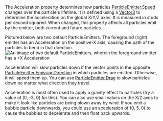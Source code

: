 The Acceleration property determines how particles [ParticleEmitter.Speed](https://developer.roblox.com/en-us/api-reference/property/ParticleEmitter/Speed) changes over the particle's lifetime. It is defined using a [Vector3](https://developer.roblox.com/en-us/api-reference/datatype/Vector3) to determine the acceleration on the global X/Y/Z axes. It is measured in studs per second squared. When changed, this property affects all particles emit by the emitter, both current and future particles.

Pictured below are two default ParticleEmitters. The foreground (right) emitter has an Acceleration on the positive-X axis, causing the path of the particles to bend in that direction.  
![An image of two default ParticleEmitters, wherein the foreground emitter has a +X Acceleration](https://developer.roblox.com/assets/bltaeb3393ea3390868/ParticleEmitter_Acceleration.png)

Acceleration will slow particles down if the vector points in the opposite [ParticleEmitter.EmissionDirection](https://developer.roblox.com/en-us/api-reference/property/ParticleEmitter/EmissionDirection) in which particles are emitted. Otherwise, it will speed them up. You can use [ParticleEmitter.Drag](https://developer.roblox.com/en-us/api-reference/property/ParticleEmitter/Drag) to slow particles down no matter what direction they travel.

Acceleration is most often used to apply a gravity effect to particles (try a value of (0, -3, 0) for this). You can also use small values on the X/Z axes to make it look like particles are being blown away by wind. If you emit a bubble particle downwards, you could use an acceleration of (0, 5, 0) to cause the bubbles to decelerate and then float back upwards.